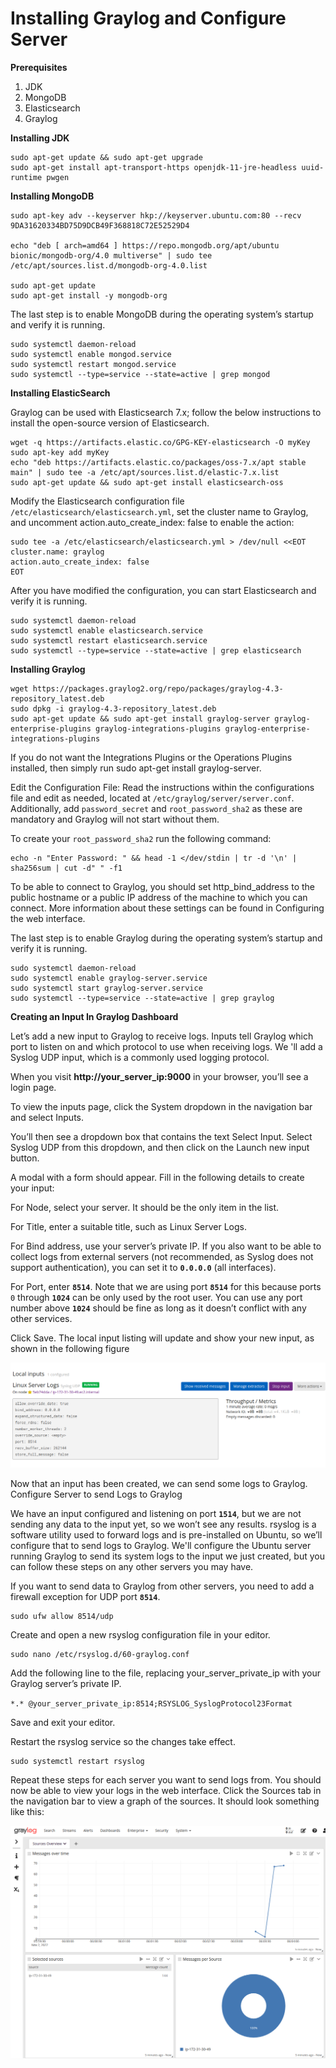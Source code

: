 # Installing Graylog and Configure Server

**Prerequisites**

1. JDK
2. MongoDB
3. Elasticsearch
4. Graylog


**Installing JDK**

```
sudo apt-get update && sudo apt-get upgrade
sudo apt-get install apt-transport-https openjdk-11-jre-headless uuid-runtime pwgen
```


**Installing MongoDB**

```
sudo apt-key adv --keyserver hkp://keyserver.ubuntu.com:80 --recv 9DA31620334BD75D9DCB49F368818C72E52529D4

echo "deb [ arch=amd64 ] https://repo.mongodb.org/apt/ubuntu bionic/mongodb-org/4.0 multiverse" | sudo tee /etc/apt/sources.list.d/mongodb-org-4.0.list

sudo apt-get update
sudo apt-get install -y mongodb-org
```

The last step is to enable MongoDB during the operating system’s startup and verify it is running.

```
sudo systemctl daemon-reload
sudo systemctl enable mongod.service
sudo systemctl restart mongod.service
sudo systemctl --type=service --state=active | grep mongod
```

**Installing ElasticSearch**

Graylog can be used with Elasticsearch 7.x; follow the below instructions to install the open-source version of Elasticsearch.

```
wget -q https://artifacts.elastic.co/GPG-KEY-elasticsearch -O myKey
sudo apt-key add myKey
echo "deb https://artifacts.elastic.co/packages/oss-7.x/apt stable main" | sudo tee -a /etc/apt/sources.list.d/elastic-7.x.list
sudo apt-get update && sudo apt-get install elasticsearch-oss
```

Modify the Elasticsearch configuration file `/etc/elasticsearch/elasticsearch.yml`, set the cluster name to Graylog, and uncomment action.auto_create_index: false to enable the action:

```
sudo tee -a /etc/elasticsearch/elasticsearch.yml > /dev/null <<EOT
cluster.name: graylog
action.auto_create_index: false
EOT
```

After you have modified the configuration, you can start Elasticsearch and verify it is running.

```
sudo systemctl daemon-reload
sudo systemctl enable elasticsearch.service
sudo systemctl restart elasticsearch.service
sudo systemctl --type=service --state=active | grep elasticsearch
```

**Installing Graylog**

```
wget https://packages.graylog2.org/repo/packages/graylog-4.3-repository_latest.deb
sudo dpkg -i graylog-4.3-repository_latest.deb
sudo apt-get update && sudo apt-get install graylog-server graylog-enterprise-plugins graylog-integrations-plugins graylog-enterprise-integrations-plugins
```

If you do not want the Integrations Plugins or the Operations Plugins installed, then simply run sudo apt-get install graylog-server.

Edit the Configuration File:
Read the instructions within the configurations file and edit as needed, located at `/etc/graylog/server/server.conf`. Additionally, add `password_secret` and `root_password_sha2` as these are mandatory and Graylog will not start without them.

To create your `root_password_sha2` run the following command:

```
echo -n "Enter Password: " && head -1 </dev/stdin | tr -d '\n' | sha256sum | cut -d" " -f1
```

To be able to connect to Graylog, you should set http_bind_address to the public hostname or a public IP address of the machine to which you can connect. More information about these settings can be found in Configuring the web interface.

The last step is to enable Graylog during the operating system’s startup and verify it is running.

```
sudo systemctl daemon-reload
sudo systemctl enable graylog-server.service
sudo systemctl start graylog-server.service
sudo systemctl --type=service --state=active | grep graylog
```

**Creating an Input In Graylog Dashboard**

Let’s add a new input to Graylog to receive logs. Inputs tell Graylog which port to listen on and which protocol to use when receiving logs. We 'll add a Syslog UDP input, which is a commonly used logging protocol.

When you visit **http://your_server_ip:9000** in your browser, you’ll see a login page.

To view the inputs page, click the System dropdown in the navigation bar and select Inputs.

You’ll then see a dropdown box that contains the text Select Input. Select Syslog UDP from this dropdown, and then click on the Launch new input button.

A modal with a form should appear. Fill in the following details to create your input:

For Node, select your server. It should be the only item in the list.

For Title, enter a suitable title, such as Linux Server Logs.

For Bind address, use your server’s private IP. If you also want to be able to collect logs from external servers (not recommended, as Syslog does not support authentication), you can set it to **`0.0.0.0`** (all interfaces).

For Port, enter **`8514`**. Note that we are using port **`8514`** for this because ports `0` through **`1024`** can be only used by the root user. You can use any port number above **`1024`** should be fine as long as it doesn’t conflict with any other services.

Click Save. The local input listing will update and show your new input, as shown in the following figure

![graylog](../../static/graylog%20images/img1.png)

Now that an input has been created, we can send some logs to Graylog.
Configure Server to send Logs to Graylog

We have an input configured and listening on port **`1514`**, but we are not sending any data to the input yet, so we won’t see any results. rsyslog is a software utility used to forward logs and is pre-installed on Ubuntu, so we’ll configure that to send logs to Graylog. 
We'll configure the Ubuntu server running Graylog to send its system logs to the input we just created, but you can follow these steps on any other servers you may have.

If you want to send data to Graylog from other servers, you need to add a firewall exception for UDP port **`8514`**.

```
sudo ufw allow 8514/udp
```

Create and open a new rsyslog configuration file in your editor.

```
sudo nano /etc/rsyslog.d/60-graylog.conf
```

Add the following line to the file, replacing your_server_private_ip with your Graylog server’s private IP.

`*.* @your_server_private_ip:8514;RSYSLOG_SyslogProtocol23Format`

Save and exit your editor.

Restart the rsyslog service so the changes take effect.

```
sudo systemctl restart rsyslog
```

Repeat these steps for each server you want to send logs from.
You should now be able to view your logs in the web interface. Click the Sources tab in the navigation bar to view a graph of the sources. It should look something like this:

![graylog](../../static/graylog%20images/img2.png)

